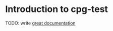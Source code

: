 # Introduction to cpg-test

TODO: write [great documentation](http://jacobian.org/writing/what-to-write/)
